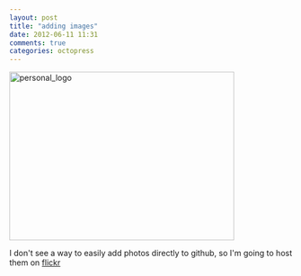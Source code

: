 ```yaml
---
layout: post
title: "adding images"
date: 2012-06-11 11:31
comments: true
categories: octopress
---
```


<a href="http://www.flickr.com/photos/dmwoodall/7362212346/" title="personal_logo by Dave Woodall, on Flickr"><img src="http://farm9.staticflickr.com/8010/7362212346_b364ece063.jpg" width="400" height="300" alt="personal_logo"></a>

I don't see a way to easily add photos directly to github, so I'm going to host them on [flickr]("http://www.flickr.com/photos/dmwoodall/sets/72157630042428783/")